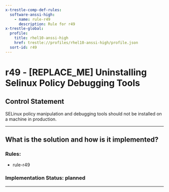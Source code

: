 ```yaml
---
x-trestle-comp-def-rules:
  software-anssi-high:
    - name: rule-r49
      description: Rule for r49
x-trestle-global:
  profile:
    title: rhel10-anssi-high
    href: trestle://profiles/rhel10-anssi-high/profile.json
  sort-id: r49
---
```


# r49 - \[REPLACE_ME\] Uninstalling Selinux Policy Debugging Tools

## Control Statement

SELinux policy manipulation and debugging tools should not be installed on a machine in production.

______________________________________________________________________

## What is the solution and how is it implemented?

<!-- For implementation status enter one of: implemented, partial, planned, alternative, not-applicable -->

<!-- Note that the list of rules under ### Rules: is read-only and changes will not be captured after assembly to JSON -->

<!-- Add control implementation description here for control: r49 -->

### Rules:

  - rule-r49

### Implementation Status: planned

______________________________________________________________________

